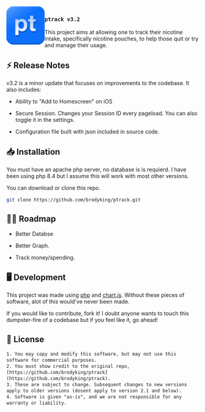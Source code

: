 <img src="./assets/logo.png" width="100px" align="left">

### `ptrack v3.2`
This project aims at allowing one to track their nicotine intake, specifically nicotine pouches, to help those quit or try and manage their usage.

## ⚡ Release Notes
v3.2 is a minor update that focuses on improvements to the codebase. It also includes:

- Ability to "Add to Homescreen" on iOS

- Secure Session. Changes your Session ID every pageload. You can also toggle it in the settings.

- Configuration file built with json included in source code.



## 📥 Installation

You must have an apache php server, no database is is requierd. I have been using php 8.4 but I assume this will work with most other versions.

You can download or clone this repo.

```bash
git clone https://github.com/brodyking/ptrack.git
``` 

## 👨‍💻 Roadmap

- Better Databse

- Better Graph.

- Track money/spending.

## 🖥️ Development

This project was made using [php](https://www.php.net/) and [chart.js](https://www.chartjs.org/). Without these pieces of software, alot of this would've never been made.

If you would like to contribute, fork it! I doubt anyone wants to touch this dumpster-fire of a codebase but if you feel like it, go ahead!

## 📄 License
```
1. You may copy and modify this software, but may not use this software for commercial purposes.
2. You must show credit to the original repo, [https://github.com/brodyking/ptrack](https://github.com/brodyking/ptrack).
3. These are subject to change. Subsequent changes to new versions apply to older versions (dosent apply to version 2.1 and below).
4. Software is given "as-is", and we are not responsible for any warranty or liability.
```
